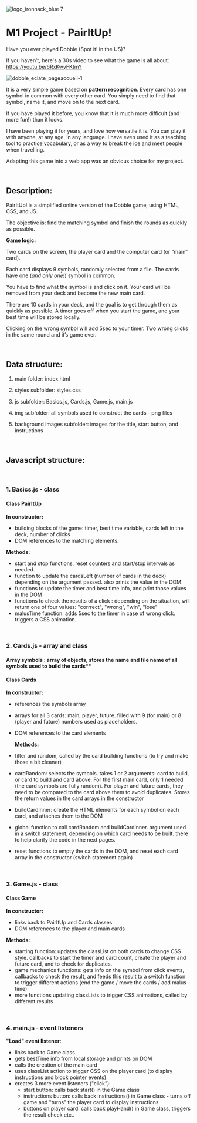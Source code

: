 ![logo_ironhack_blue 7](https://user-images.githubusercontent.com/23629340/40541063-a07a0a8a-601a-11e8-91b5-2f13e4e6b441.png)

# M1 Project - PairItUp!



Have you ever played Dobble (Spot it! in the US)? 

If you haven’t, here's a 30s video to see what the game is all about: https://youtu.be/6RxKwyFKtmY

![dobble_eclate_pageaccueil-1](https://user-images.githubusercontent.com/84286749/122556161-76389680-d03b-11eb-9026-e7a99d405300.png)


It is a very simple game based on **pattern recognition**. Every card has one symbol in common with every other card. You simply need to find that symbol, name it, and move on to the next card. 

If you have played it before, you know that it is much more difficult (and more fun!) than it looks.

I have been playing it for years, and love how versatile it is. You can play it with anyone, at any age, in any language. I have even used it as a teaching tool to practice vocabulary, or as a way to break the ice and meet people when travelling. 

Adapting this game into a web app was an obvious choice for my project. 

<br>

## Description:


PairItUp! is a simplified online version of the Dobble game, using HTML, CSS, and JS. 

The objective is: find the matching symbol and finish the rounds as quickly as possible. 

**Game logic:**

Two cards on the screen, the player card and the computer card (or “main” card). 

Each card displays 9 symbols, randomly selected from a file. The cards have one (*and only one!*) symbol in common. 

You have to find what the symbol is and click on it. Your card will be removed from your deck and become the new main card.

There are 10 cards in your deck, and the goal is to get through them as quickly as possible. 
A timer goes off when you start the game, and your best time will be stored locally.

Clicking on the wrong symbol will add 5sec to your timer. Two wrong clicks in the same round and it’s game over.


<br>

## Data structure:

1. main folder: index.html

2. styles subfolder: styles.css

3. js subfolder: Basics.js, Cards.js, Game.js, main.js

4. img subfolder: all symbols used to construct the cards - png files

5. background images subfolder: images for the title, start button, and instructions

<br>

## Javascript structure:

<br> 

### 1. Basics.js - class


#### Class PairItUp
  
**In constructor:**
- building blocks of the game: timer, best time variable, cards left in the deck, number of clicks
- DOM references to the matching elements.
    
    
**Methods:**
- start and stop functions, reset counters and start/stop intervals as needed.
- function to update the cardsLeft (number of cards in the deck) depending on the argument passed. also prints the value in the DOM.
- functions to update the timer and best time info, and print those values in the DOM
- functions to check the results of a click : depending on the situation, will return one of four values: "corrrect", "wrong", "win", "lose"
- malusTime function: adds 5sec to the timer in case of wrong click. triggers a CSS animation.


<br> 

### 2. Cards.js - array and class

#### Array symbols : array of objects, stores the name and file name of all symbols used to build the cards**

#### Class Cards
   
**In constructor:** 
   
- references the symbols array  
- arrays for all 3 cards: main, player, future. filled with 9 (for main) or 8 (player and future) numbers used as placeholders.  
- DOM references to the card elements


   **Methods:**
   
- filter and random, called by the card building functions (to try and make those a bit cleaner)
- cardRandom: selects the symbols. takes 1 or 2 arguments: card to build, or card to build and card above. For the first main card, only 1 needed (the card symbols are fully random). For player and future cards, they need to be compared to the card above them to avoid duplicates. Stores the return values in the card arrays in the constructor 
- buildCardInner: create the HTML elements for each symbol on each card, and attaches them to the DOM
- global function to call cardRandom and buildCardInner. argument used in a switch statement, depending on which card needs to be built. there to help clarify the code in the next pages.
- reset functions to empty the cards in the DOM, and reset each card array in the constructor (switch statement again)

<br>

### 3. Game.js - class


#### Class Game

**In constructor:**
- links back to PairItUp and Cards classes
- DOM references to the player and main cards


**Methods:**
 - starting function: updates the classList on both cards to change CSS style. callbacks to start the timer and card count, create the player and future card, and to check for duplicates.
- game mechanics functions: gets info on the symbol from click events, callbacks to check the result, and feeds this result to a switch function to trigger different actions (end the game / move the cards / add malus time)
- more functions updating classLists to trigger CSS animations, called by different results

<br>

### 4. main.js - event listeners

**"Load" event listener:**
- links back to Game class
- gets bestTime info from local storage and prints on DOM
- calls the creation of the main card
- uses classList action to trigger CSS on the player card (to display instructions and block pointer events)
- creates 3 more event listeners ("click"): 
    - start button: calls back start() in the Game class
    - instructions button: calls back instructions() in Game class - turns off game and "turns" the player card to display instructions
    - buttons on player card: calls back playHand() in Game class, triggers the result check etc..



